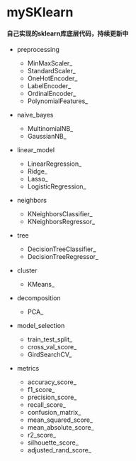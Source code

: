 # mySKlearn
#### 自己实现的sklearn库底层代码，持续更新中

- preprocessing
  - MinMaxScaler_
  - StandardScaler_
  - OneHotEncoder_
  - LabelEncoder_
  - OrdinalEncoder_
  - PolynomialFeatures_

- naive_bayes
  - MultinomialNB_
  - GaussianNB_

- linear_model
  - LinearRegression_
  - Ridge_
  - Lasso_
  - LogisticRegression_
  
- neighbors
  - KNeighborsClassifier_
  - KNeighborsRegressor_
  
- tree
  - DecisionTreeClassifier_
  - DecisionTreeRegressor_
  
- cluster
  - KMeans_
  
- decomposition
  - PCA_
  
- model_selection
  - train_test_split_
  - cross_val_score_
  - GirdSearchCV_
  
- metrics
  - accuracy_score_
  - f1_score_
  - precision_score_
  - recall_score_
  - confusion_matrix_
  - mean_squared_score_
  - mean_absolute_score_
  - r2_score_
  - silhouette_score_
  - adjusted_rand_score_
